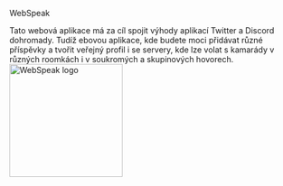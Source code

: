WebSpeak

Tato webová aplikace má za cíl spojit výhody aplikací Twitter a Discord dohromady.
Tudíž ebovou aplikace, kde budete moci přidávat různé příspěvky a tvořit veřejný profil i se servery, kde lze volat s kamarády v různých roomkách i v soukromých a skupinových hovorech.
<img src = "https://sdmntprpolandcentral.oaiusercontent.com/files/00000000-9e78-620a-8abf-5b7c17e95e94/raw?se=2025-10-02T11%3A07%3A53Z&sp=r&sv=2024-08-04&sr=b&scid=d6915e72-6d16-5fd2-a2f7-ab55e5f6c92e&skoid=76024c37-11e2-4c92-aa07-7e519fbe2d0f&sktid=a48cca56-e6da-484e-a814-9c849652bcb3&skt=2025-10-02T08%3A37%3A15Z&ske=2025-10-03T08%3A37%3A15Z&sks=b&skv=2024-08-04&sig=5KidumuL2jWkyb4RxlkNt9KQlhTBIcBPqRylDJXlzRk%3D" alt="WebSpeak logo" width="200" height="200"/>
